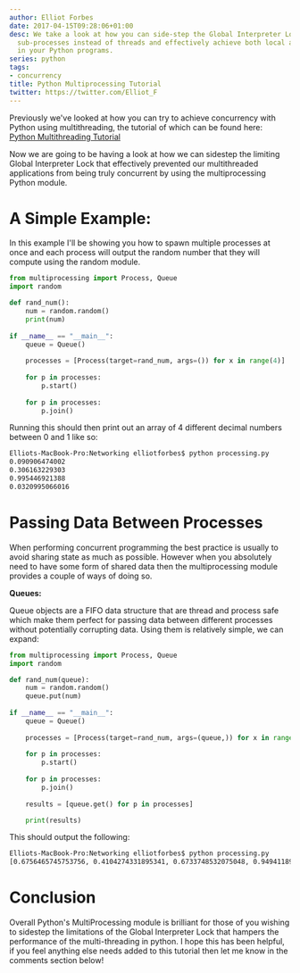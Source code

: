 ```yaml
---
author: Elliot Forbes
date: 2017-04-15T09:28:06+01:00
desc: We take a look at how you can side-step the Global Interpreter Lock by using
  sub-processes instead of threads and effectively achieve both local and remote concurrency
  in your Python programs.
series: python
tags:
- concurrency
title: Python Multiprocessing Tutorial
twitter: https://twitter.com/Elliot_F
---
```


<p>Previously we've looked at how you can try to achieve concurrency with Python using multithreading, the tutorial of which can be found here: <a href="/python/python-multithreading-tutorial/">Python Multithreading Tutorial</a></p>

<p>Now we are going to be having a look at how we can sidestep the limiting Global Interpreter Lock that effectively prevented our multithreaded applications from being truly concurrent by using the multiprocessing Python module. </p>

# A Simple Example:

<p>In this example I'll be showing you how to spawn multiple processes at once and each process will output the random number that they will compute using the random module.</p>

```python
from multiprocessing import Process, Queue
import random

def rand_num():
    num = random.random()
    print(num)
    
if __name__ == "__main__":
    queue = Queue()
    
    processes = [Process(target=rand_num, args=()) for x in range(4)]
    
    for p in processes:
        p.start()
        
    for p in processes:
        p.join()
```

<p>Running this should then print out an array of 4 different decimal numbers between 0 and 1 like so:</p>

```bash
Elliots-MacBook-Pro:Networking elliotforbes$ python processing.py
0.090906474002
0.306163229303
0.995446921388
0.0320995066016
```

# Passing Data Between Processes

<p>When performing concurrent programming the best practice is usually to avoid sharing state as much as possible. However when you absolutely need to have some form of shared data then the multiprocessing module provides a couple of ways of doing so. </p>

<p><strong>Queues:</strong></p>

<p>Queue objects are a FIFO data structure that are thread and process safe which make them perfect for passing data between different processes without potentially corrupting data. Using them is relatively simple, we can expand:</p>

```python
from multiprocessing import Process, Queue
import random

def rand_num(queue):
    num = random.random()
    queue.put(num)
    
if __name__ == "__main__":
    queue = Queue()
    
    processes = [Process(target=rand_num, args=(queue,)) for x in range(4)]
    
    for p in processes:
        p.start()
        
    for p in processes:
        p.join()
    
    results = [queue.get() for p in processes]

    print(results)
```

<p>This should output the following:</p>

```bash
Elliots-MacBook-Pro:Networking elliotforbes$ python processing.py
[0.6756465745753756, 0.4104274331895341, 0.6733748532075048, 0.9494118991646461]
```

# Conclusion

<p>Overall Python's MultiProcessing module is brilliant for those of you wishing to sidestep the limitations of the Global Interpreter Lock that hampers the performance of the multi-threading in python. I hope this has been helpful, if you feel anything else needs added to this tutorial then let me know in the comments section below!</p>
